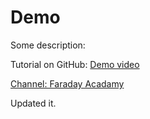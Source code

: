 # Demo 

Some description:

Tutorial on GitHub:
[Demo video](https://www.youtube.com/watch?v=RGOj5yH7evk)

[Channel: Faraday Acadamy](https://www.youtube.com/@FaradayAcademy)

Updated it.






